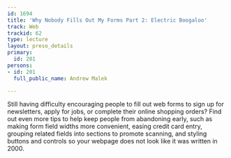 ```yaml
---
id: 1694
title: 'Why Nobody Fills Out My Forms Part 2: Electric Boogaloo'
track: Web
trackid: 62
type: lecture
layout: preso_details
primary:
  id: 201
persons:
- id: 201
  full_public_name: Andrew Malek

---
```

Still having difficulty encouraging people to fill out web forms to sign up for newsletters, apply for jobs, or complete their online shopping orders? Find out even more tips to help keep people from abandoning early, such as making form field widths more convenient, easing credit card entry, grouping related fields into sections to promote scanning, and styling buttons and controls so your webpage does not look like it was written in 2000.